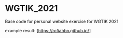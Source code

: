 # WGTIK_2021
Base code for personal website exercise for WGTIK 2021

example result:
[https://rofiahbn.github.io/]
